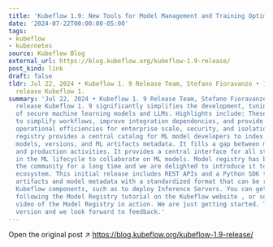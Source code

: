 ```yaml
---
title: 'Kubeflow 1.9: New Tools for Model Management and Training Optimization'
date: '2024-07-22T00:00:00-05:00'
tags:
- kubeflow
- kubernetes
source: Kubeflow Blog
external_url: https://blog.kubeflow.org/kubeflow-1.9-release/
post_kind: link
draft: false
tldr: Jul 22, 2024 • Kubeflow 1. 9 Release Team, Stefano Fioravanzo • 11 min read
  release Kubeflow 1.
summary: 'Jul 22, 2024 • Kubeflow 1. 9 Release Team, Stefano Fioravanzo • 11 min read
  release Kubeflow 1. 9 significantly simplifies the development, tuning and management
  of secure machine learning models and LLMs. Highlights include: These updates aim
  to simplify workflows, improve integration dependencies, and provide Kubernetes-native
  operational efficiencies for enterprise scale, security, and isolation. A model
  registry provides a central catalog for ML model developers to index and manage
  models, versions, and ML artifacts metadata. It fills a gap between model experimentation
  and production activities. It provides a central interface for all stakeholders
  in the ML lifecycle to collaborate on ML models. Model registry has been asked by
  the community for a long time and we are delighted to introduce it to the Kubeflow
  ecosystem. This initial release includes REST APIs and a Python SDK to track model
  artifacts and model metadata with a standardized format that can be reused across
  Kubeflow components, such as to deploy Inference Servers. You can get started by
  following the Model Registry tutorial on the Kubeflow website , or see a short demo
  video of the Model Registry in action. We are just getting started. This is an Alpha
  version and we look forward to feedback.'
---
```

Open the original post ↗ https://blog.kubeflow.org/kubeflow-1.9-release/
